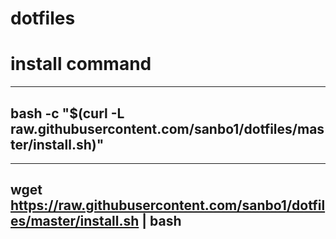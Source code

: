# dotfiles

# install command
-----
bash -c "$(curl -L raw.githubusercontent.com/sanbo1/dotfiles/master/install.sh)"
-----
-----
wget https://raw.githubusercontent.com/sanbo1/dotfiles/master/install.sh | bash
-----

